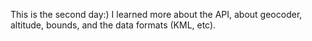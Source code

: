 This is the second day:)
I learned more about the API, about geocoder, altitude, bounds, and the data formats (KML, etc).
